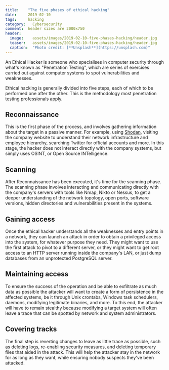```yaml
---
title:    "The five phases of ethical hacking"
date:     2019-02-10
tags:     hacking
category:	Cybersecurity
comment:  header sizes are 2000x750
header:
  image:    assets/images/2019-02-10-five-phases-hacking/header.jpg
  teaser:   assets/images/2019-02-10-five-phases-hacking/header.jpg
  caption:  "Photo credit: [**Unsplash**](https://unsplash.com)"
---
```


An Ethical Hacker is someone who specialises in computer security through what's
known as "Penetration Testing", which are series of exercises carried out against
computer systems to spot vulnerabilities and weaknesses.

Ethical hacking is generally divided into five steps, each of which to be performed
one after the other. This is the methodology most penetration testing professionals
apply.

## Reconnaissance

This is the first phase of the process, and involves gathering information about
the target in a passive manner. For example, using [Shodan](https://www.shodan.io),
visiting the company website to understand their network infrastructure and employee
hierarchy, searching Twitter for official accounts and more. In this stage, the
hacker does not interact directly with the company systems, but simply uses OSINT,
or Open Source INTelligence.

## Scanning

After Reconnaissance has been executed, it's time for the scanning phase. The
scanning phase involves interacting and communicating directly with the company's
servers with tools like Nmap, Nikto or Nessus, to get a deeper understanding of the
network topology, open ports, software versions, hidden directories and vulnerabilities
present in the systems.

## Gaining access

Once the ethical hacker understands all the weaknesses and entry points in a network,
they can launch an attack in order to obtain a privileged access into the system,
for whatever purpose they need. They might want to use the first attack to pivot
to a different server, or they might want to get root access to an HTTP server running
inside the company's LAN, or just dump databases from an unprotected PostgreSQL server.

## Maintaining access

To ensure the success of the operation and be able to exfiltrate as much data as possible
the attacker will want to create a form of persistence in the affected systems, be
it through Unix crontabs, Windows task schedulers, daemons, modifying legitimate
binaries, and more. To this end, the attacker will have to remain stealthy because
modifying a target system will often leave a trace that can be spotted by network
and system administrators.

## Covering tracks

The final step is reverting changes to leave as little trace as possible,
such as deleting logs, re-enabling security measures, and deleting temporary files
that aided in the attack. This will help the attacker stay in the network for
as long as they want, while ensuring nobody suspects they've been attacked.
